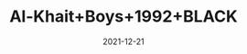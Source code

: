 ---
title: 'Al-Khait+Boys+1992+BLACK'
date: '2021-12-21' 
metatag: '' 
inventory: '5.0' 
draft: false 
# meta description 
shortDescripton: 'Al-Khait+Boys+1992+BLACK'
description: 'Boys'
longdescription: ''
featured: False
# product Price
price: '1911.0'
priceBefore: '2730.0'
# Product Short Description
shortDescription: 'Al-Khait+Boys+1992+BLACK'
productID: '8270F201-6762-EC11-995F-005056B3A416'
type: 'products'
category: 'Boys' 
thumnailproduct: 'https://alkhait.eralive.net/images/products/8270F201-6762-EC11-995F-005056B3A4161.png' 
images:
  - image: 'images/products/8270F201-6762-EC11-995F-005056B3A4161.png'  
  - image: 'images/products/8270F201-6762-EC11-995F-005056B3A4162.png'  
  - image: 'images/products/8270F201-6762-EC11-995F-005056B3A4163.png'  
---
